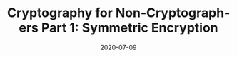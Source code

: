 ---
title: 'Cryptography for Non-Cryptographers Part 1: Symmetric Encryption'
date: 2020-07-09
summary: 'In diesem ersten Artikel möchte ich das Thema der Symmetrischen Verschlüsslung etwas näher betrachten und damit eventuelle Unklarheiten dazu beseitigen.'
externalUrl: https://senacor.blog/cryptography-for-non-cryptographers-pt1-symmetric-encryption/
lang: de
originalContentType: link
---
